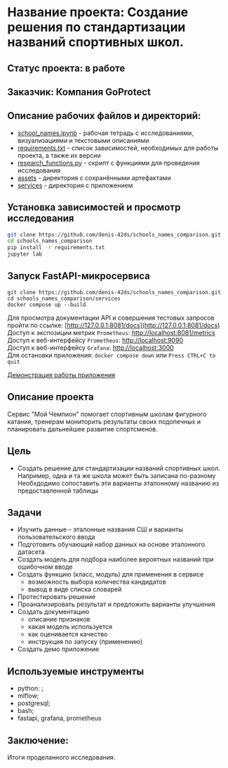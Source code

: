 # Название проекта: Создание решения по стандартизации названий спортивных школ.

## Статус проекта: в работе

## Заказчик: Компания GoProtect

## Описание рабочих файлов и директорий:
- [school_names.ipynb](https://github.com/denis-42ds/schools_names_comparison/blob/development/school_names.ipynb) - рабочая тетрадь с исследованиями, визуализациями и текстовыми описаниями
- [requirements.txt](https://github.com/denis-42ds/schools_names_comparison/blob/development/requirements.txt) - список зависимостей, необходимых для работы проекта, а также их версии
- [research_functions.py](https://github.com/denis-42ds/schools_names_comparison/blob/development/research_functions.py) - скрипт с функциями для проведения исследования
- [assets](https://github.com/denis-42ds/schools_names_comparison/tree/development/assets) - директория с сохранёнными артефактами
- [services](https://github.com/denis-42ds/schools_names_comparison/tree/development/services) - директория с приложением

## Установка зависимостей и просмотр исследования
```Bash
git clone https://github.com/denis-42ds/schools_names_comparison.git
cd schools_names_comparison
pip install -r requirements.txt
jupyter lab
```

## Запуск FastAPI-микросервиса

```
git clone https://github.com/denis-42ds/schools_names_comparison.git
cd schools_names_comparison/services
docker compose up --build
```

Для просмотра документации API и совершения тестовых запросов пройти по ссылке: [http://127.0.0.1:8081/docs](http://127.0.0.1:8081/docs)
<br>Доступ к экспозиции метрик `Prometheus`: [http://localhost:8081/metrics](http://localhost:8081/metrics)
<br>Доступ к веб-интерфейсу `Prometheus`: [http://localhost:9090](http://localhost:9090)
<br>Доступ к веб-интерфейсу `Grafana`: [http://localhost:3000](http://localhost:3000)
<br>Для остановки приложения: ```docker compose down``` или `Press CTRL+C to quit`

[Демонстрация работы приложения]()

## Описание проекта

Сервис "Мой Чемпион" помогает спортивным школам фигурного катания, тренерам
мониторить результаты своих подопечных и планировать дальнейшее развитие спортсменов.

## Цель

- Создать решение для стандартизации названий спортивных школ.
  <br>Например, одна и та же школа может быть записана по-разному
  <br>Необхдодимо сопоставить эти варианты эталонному названию из предоставленной таблицы

## Задачи

- Изучить данные – эталонные названия СШ и варианты пользовательского ввода
- Подготовить обучающий набор данных на основе эталонного датасета
- Создать модель для подбора наиболее вероятных названий при ошибочном вводе
- Создать функцию (класс, модуль) для применения в сервисе
  - возможность выбора количества кандидатов
  - вывод в виде списка словарей
- Протестировать решение
- Проанализировать результат и предложить варианты улучшения
- Создать документацию
  - описание признаков
  - какая модель используется
  - как оценивается качество
  - инструкция по запуску (применению)
- Создать демо приложение

## Используемые инструменты
- python: ;
- mlflow;
- postgresql;
- bash;
- fastapi, grafana, prometheus

## Заключение:

Итоги проделанного исследования.



